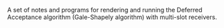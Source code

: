 A set of notes and programs for rendering and running the Deferred Acceptance algorithm (Gale-Shapely algorithm) with multi-slot receivers.
